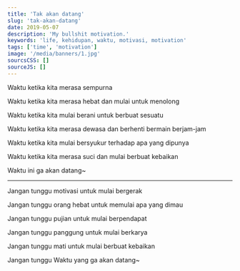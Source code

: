 ```yaml
---
title: 'Tak akan datang'
slug: 'tak-akan-datang'
date: 2019-05-07
description: 'My bullshit motivation.'
keywords: 'life, kehidupan, waktu, motivasi, motivation'
tags: ['time', 'motivation']
image: '/media/banners/1.jpg'
sourcsCSS: []
sourceJS: []
---
```


Waktu ketika kita merasa sempurna

Waktu ketika kita merasa hebat dan mulai untuk menolong

Waktu ketika kita mulai berani untuk berbuat sesuatu

Waktu ketika kita merasa dewasa dan berhenti bermain berjam-jam

Waktu ketika kita mulai bersyukur terhadap apa yang dipunya

Waktu ketika kita merasa suci dan mulai berbuat kebaikan

Waktu ini ga akan datang~

---

Jangan tunggu motivasi untuk mulai bergerak

Jangan tunggu orang hebat untuk memulai apa yang dimau

Jangan tunggu pujian untuk mulai berpendapat

Jangan tunggu panggung untuk mulai berkarya

Jangan tunggu mati untuk mulai berbuat kebaikan

Jangan tunggu Waktu yang ga akan datang~
